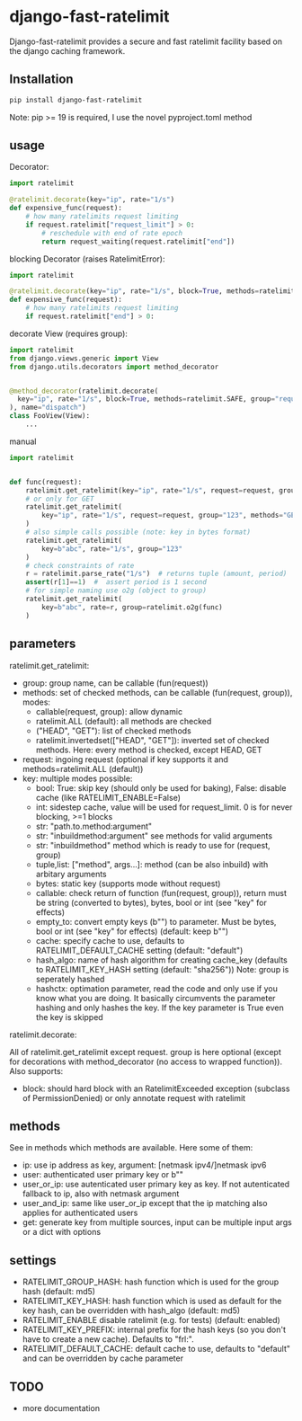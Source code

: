 # django-fast-ratelimit


Django-fast-ratelimit provides a secure and fast ratelimit facility based on the django caching framework.


## Installation

```` bash
pip install django-fast-ratelimit

````

Note: pip >= 19 is required, I use the novel pyproject.toml method

## usage


Decorator:

```` python
import ratelimit

@ratelimit.decorate(key="ip", rate="1/s")
def expensive_func(request):
    # how many ratelimits request limiting
    if request.ratelimit["request_limit"] > 0:
        # reschedule with end of rate epoch
        return request_waiting(request.ratelimit["end"])

````

blocking Decorator (raises RatelimitError):

```` python
import ratelimit

@ratelimit.decorate(key="ip", rate="1/s", block=True, methods=ratelimit.UNSAFE)
def expensive_func(request):
    # how many ratelimits request limiting
    if request.ratelimit["end"] > 0:

````



decorate View (requires group):

```` python
import ratelimit
from django.views.generic import View
from django.utils.decorators import method_decorator


@method_decorator(ratelimit.decorate(
  key="ip", rate="1/s", block=True, methods=ratelimit.SAFE, group="required"
), name="dispatch")
class FooView(View):
    ...

````

manual
```` python
import ratelimit


def func(request):
    ratelimit.get_ratelimit(key="ip", rate="1/s", request=request, group="123")
    # or only for GET
    ratelimit.get_ratelimit(
        key="ip", rate="1/s", request=request, group="123", methods="GET"
    )
    # also simple calls possible (note: key in bytes format)
    ratelimit.get_ratelimit(
        key=b"abc", rate="1/s", group="123"
    )
    # check constraints of rate
    r = ratelimit.parse_rate("1/s")  # returns tuple (amount, period)
    assert(r[1]==1)  #  assert period is 1 second
    # for simple naming use o2g (object to group)
    ratelimit.get_ratelimit(
        key=b"abc", rate=r, group=ratelimit.o2g(func)
    )

````

## parameters

ratelimit.get_ratelimit:

* group: group name, can be callable (fun(request))
* methods: set of checked methods, can be callable (fun(request, group)), modes:
  * callable(request, group): allow dynamic
  * ratelimit.ALL (default): all methods are checked
  * \("HEAD", "GET"\): list of checked methods
  * ratelimit.invertedset(["HEAD", "GET"]): inverted set of checked methods. Here: every method is checked, except HEAD, GET
* request: ingoing request (optional if key supports it and methods=ratelimit.ALL (default))
* key: multiple modes possible:
    * bool: True: skip key (should only be used for baking), False: disable cache (like RATELIMIT_ENABLE=False)
    * int:  sidestep cache, value will be used for request_limit. 0 is for never blocking, >=1 blocks
    * str: "path.to.method:argument"
    * str: "inbuildmethod:argument" see methods for valid arguments
    * str: "inbuildmethod"  method which is ready to use for (request, group)
    * tuple,list: ["method", args...]: method (can be also inbuild) with arbitary arguments
    * bytes: static key (supports mode without request)
    * callable: check return of function (fun(request, group)), return must be string (converted to bytes), bytes, bool or int (see "key" for effects)
  * empty_to: convert empty keys (b"") to parameter. Must be bytes, bool or int (see "key" for effects) (default: keep b"")
  * cache: specify cache to use, defaults to RATELIMIT_DEFAULT_CACHE setting (default: "default")
  * hash_algo: name of hash algorithm for creating cache_key (defaults to RATELIMIT_KEY_HASH setting (default: "sha256"))
    Note: group is seperately hashed
  * hashctx: optimation parameter, read the code and only use if you know what you are doing. It basically circumvents the parameter hashing and only hashes the key. If the key parameter is True even the key is skipped

ratelimit.decorate:

All of ratelimit.get_ratelimit except request. group is here optional (except for decorations with method_decorator (no access to wrapped function)).
Also supports:
* block: should hard block with an RatelimitExceeded exception (subclass of PermissionDenied) or only annotate request with ratelimit


## methods

See in methods which methods are available. Here some of them:
* ip: use ip address as key, argument: [netmask ipv4/]netmask ipv6
* user: authenticated user primary key or b""
* user_or_ip: use autenticated user primary key as key. If not autenticated fallback to ip, also with netmask argument
* user_and_ip: same like user_or_ip except that the ip matching also applies for authenticated users
* get: generate key from multiple sources, input can be multiple input args or a dict with options

## settings

* RATELIMIT_GROUP_HASH: hash function which is used for the group hash (default: md5)
* RATELIMIT_KEY_HASH: hash function which is used as default for the key hash, can be overridden with hash_algo (default: md5)
* RATELIMIT_ENABLE disable ratelimit (e.g. for tests) (default: enabled)
* RATELIMIT_KEY_PREFIX: internal prefix for the hash keys (so you don't have to create a new cache). Defaults to "frl:".
* RATELIMIT_DEFAULT_CACHE: default cache to use, defaults to "default" and can be overridden by cache parameter


## TODO

* more documentation
